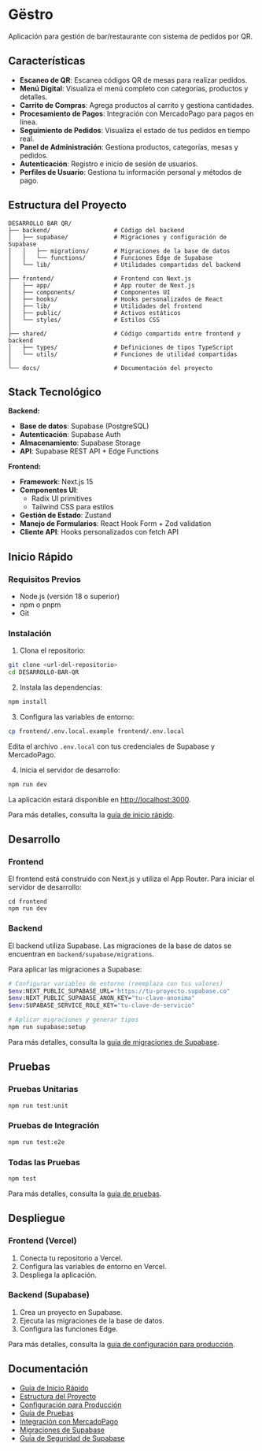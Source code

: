 # Gëstro

Aplicación para gestión de bar/restaurante con sistema de pedidos por QR.

## Características

- **Escaneo de QR**: Escanea códigos QR de mesas para realizar pedidos.
- **Menú Digital**: Visualiza el menú completo con categorías, productos y detalles.
- **Carrito de Compras**: Agrega productos al carrito y gestiona cantidades.
- **Procesamiento de Pagos**: Integración con MercadoPago para pagos en línea.
- **Seguimiento de Pedidos**: Visualiza el estado de tus pedidos en tiempo real.
- **Panel de Administración**: Gestiona productos, categorías, mesas y pedidos.
- **Autenticación**: Registro e inicio de sesión de usuarios.
- **Perfiles de Usuario**: Gestiona tu información personal y métodos de pago.

## Estructura del Proyecto

```
DESARROLLO BAR QR/
├── backend/                  # Código del backend
│   ├── supabase/             # Migraciones y configuración de Supabase
│   │   ├── migrations/       # Migraciones de la base de datos
│   │   └── functions/        # Funciones Edge de Supabase
│   └── lib/                  # Utilidades compartidas del backend
│
├── frontend/                 # Frontend con Next.js
│   ├── app/                  # App router de Next.js
│   ├── components/           # Componentes UI
│   ├── hooks/                # Hooks personalizados de React
│   ├── lib/                  # Utilidades del frontend
│   ├── public/               # Activos estáticos
│   └── styles/               # Estilos CSS
│
├── shared/                   # Código compartido entre frontend y backend
│   ├── types/                # Definiciones de tipos TypeScript
│   └── utils/                # Funciones de utilidad compartidas
│
└── docs/                     # Documentación del proyecto
```

## Stack Tecnológico

**Backend:**
- **Base de datos**: Supabase (PostgreSQL)
- **Autenticación**: Supabase Auth
- **Almacenamiento**: Supabase Storage
- **API**: Supabase REST API + Edge Functions

**Frontend:**
- **Framework**: Next.js 15
- **Componentes UI**:
  - Radix UI primitives
  - Tailwind CSS para estilos
- **Gestión de Estado**: Zustand
- **Manejo de Formularios**: React Hook Form + Zod validation
- **Cliente API**: Hooks personalizados con fetch API

## Inicio Rápido

### Requisitos Previos

- Node.js (versión 18 o superior)
- npm o pnpm
- Git

### Instalación

1. Clona el repositorio:

```bash
git clone <url-del-repositorio>
cd DESARROLLO-BAR-QR
```

2. Instala las dependencias:

```bash
npm install
```

3. Configura las variables de entorno:

```bash
cp frontend/.env.local.example frontend/.env.local
```

Edita el archivo `.env.local` con tus credenciales de Supabase y MercadoPago.

4. Inicia el servidor de desarrollo:

```bash
npm run dev
```

La aplicación estará disponible en [http://localhost:3000](http://localhost:3000).

Para más detalles, consulta la [guía de inicio rápido](docs/inicio-rapido.md).

## Desarrollo

### Frontend

El frontend está construido con Next.js y utiliza el App Router. Para iniciar el servidor de desarrollo:

```
cd frontend
npm run dev
```

### Backend

El backend utiliza Supabase. Las migraciones de la base de datos se encuentran en `backend/supabase/migrations`.

Para aplicar las migraciones a Supabase:

```bash
# Configurar variables de entorno (reemplaza con tus valores)
$env:NEXT_PUBLIC_SUPABASE_URL="https://tu-proyecto.supabase.co"
$env:NEXT_PUBLIC_SUPABASE_ANON_KEY="tu-clave-anonima"
$env:SUPABASE_SERVICE_ROLE_KEY="tu-clave-de-servicio"

# Aplicar migraciones y generar tipos
npm run supabase:setup
```

Para más detalles, consulta la [guía de migraciones de Supabase](docs/migraciones-supabase.md).

## Pruebas

### Pruebas Unitarias

```bash
npm run test:unit
```

### Pruebas de Integración

```bash
npm run test:e2e
```

### Todas las Pruebas

```bash
npm test
```

Para más detalles, consulta la [guía de pruebas](docs/pruebas.md).

## Despliegue

### Frontend (Vercel)

1. Conecta tu repositorio a Vercel.
2. Configura las variables de entorno en Vercel.
3. Despliega la aplicación.

### Backend (Supabase)

1. Crea un proyecto en Supabase.
2. Ejecuta las migraciones de la base de datos.
3. Configura las funciones Edge.

Para más detalles, consulta la [guía de configuración para producción](docs/configuracion-produccion.md).

## Documentación

- [Guía de Inicio Rápido](docs/inicio-rapido.md)
- [Estructura del Proyecto](docs/estructura-proyecto.md)
- [Configuración para Producción](docs/configuracion-produccion.md)
- [Guía de Pruebas](docs/pruebas.md)
- [Integración con MercadoPago](docs/mercadopago-integracion.md)
- [Migraciones de Supabase](docs/migraciones-supabase.md)
- [Guía de Seguridad de Supabase](docs/guia-seguridad-supabase.md)
